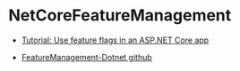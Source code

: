 # NetCoreFeatureManagement

- [Tutorial: Use feature flags in an ASP.NET Core app](https://docs.microsoft.com/en-us/azure/azure-app-configuration/use-feature-flags-dotnet-core)

- [FeatureManagement-Dotnet github](https://github.com/microsoft/FeatureManagement-Dotnet)
